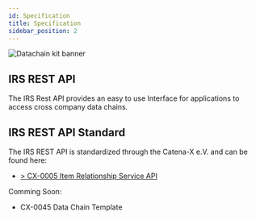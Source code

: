 ```yaml
---
id: Specification
title: Specification
sidebar_position: 2
---
```


![Datachain kit banner](@site/static/img/doc-datachain_header-minified.png)

## IRS REST API

The IRS Rest API provides an easy to use Interface for applications to access cross company data chains.

## IRS REST API  Standard

The IRS REST API is standardized through the Catena-X e.V. and can be found here:

- [> CX-0005 Item Relationship Service API](https://catena-x.net/de/standard-library)

Comming Soon:

- CX-0045 Data Chain Template

